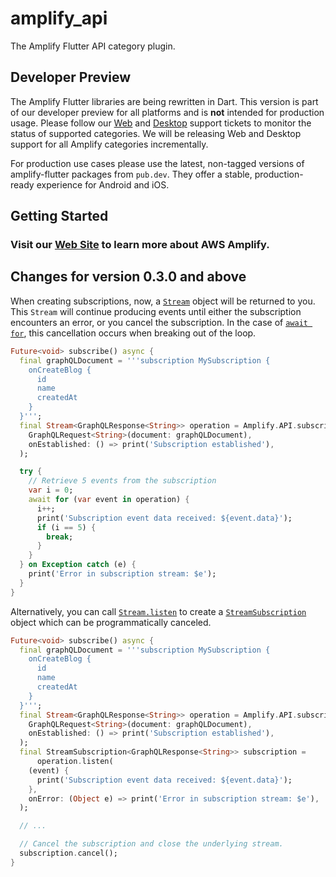 # amplify_api

The Amplify Flutter API category plugin.

## Developer Preview

The Amplify Flutter libraries are being rewritten in Dart. This version is part of our developer preview for all platforms and is **not** intended for production usage. Please follow our [Web](https://github.com/aws-amplify/amplify-flutter/issues/234) and [Desktop](https://github.com/aws-amplify/amplify-flutter/issues/133) support tickets to monitor the status of supported categories. We will be releasing Web and Desktop support for all Amplify categories incrementally.

For production use cases please use the latest, non-tagged versions of amplify-flutter packages from `pub.dev`. They offer a stable, production-ready experience for Android and iOS.

## Getting Started

### Visit our [Web Site](https://docs.amplify.aws/) to learn more about AWS Amplify.

## Changes for version 0.3.0 and above

When creating subscriptions, now, a [`Stream`](https://api.dart.dev/stable/dart-async/Stream-class.html) object will be returned to you. This `Stream` will continue producing events until either the subscription encounters an error, or you cancel the subscription. In the case of [`await for`](https://dart.dev/tutorials/language/streams), this cancellation occurs when breaking out of the loop.

```dart
Future<void> subscribe() async {
  final graphQLDocument = '''subscription MySubscription {
    onCreateBlog {
      id
      name
      createdAt
    }
  }''';
  final Stream<GraphQLResponse<String>> operation = Amplify.API.subscribe(
    GraphQLRequest<String>(document: graphQLDocument),
    onEstablished: () => print('Subscription established'),
  );

  try {
    // Retrieve 5 events from the subscription
    var i = 0;
    await for (var event in operation) {
      i++;
      print('Subscription event data received: ${event.data}');
      if (i == 5) {
        break;
      }
    }
  } on Exception catch (e) {
    print('Error in subscription stream: $e');
  }
}
```

Alternatively, you can call [`Stream.listen`](https://api.dart.dev/stable/dart-async/Stream/listen.html) to create a [`StreamSubscription`](https://api.dart.dev/stable/dart-async/StreamSubscription-class.html) object which can be programmatically canceled.

```dart
Future<void> subscribe() async {
  final graphQLDocument = '''subscription MySubscription {
    onCreateBlog {
      id
      name
      createdAt
    }
  }''';
  final Stream<GraphQLResponse<String>> operation = Amplify.API.subscribe(
    GraphQLRequest<String>(document: graphQLDocument),
    onEstablished: () => print('Subscription established'),
  );
  final StreamSubscription<GraphQLResponse<String>> subscription =
      operation.listen(
    (event) {
      print('Subscription event data received: ${event.data}');
    },
    onError: (Object e) => print('Error in subscription stream: $e'),
  );

  // ...

  // Cancel the subscription and close the underlying stream.
  subscription.cancel();
}
```
